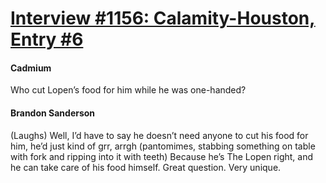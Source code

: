 # [Interview #1156: Calamity-Houston, Entry #6](https://www.theoryland.com/intvmain.php?i=1156#6)

#### Cadmium

Who cut Lopen’s food for him while he was one-handed?

#### Brandon Sanderson

(Laughs) Well, I’d have to say he doesn’t need anyone to cut his food for him, he’d just kind of grr, arrgh (pantomimes, stabbing something on table with fork and ripping into it with teeth) Because he’s The Lopen right, and he can take care of his food himself. Great question. Very unique.

